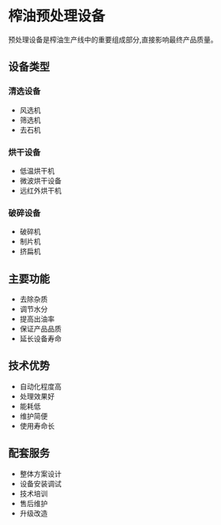 # 榨油预处理设备

预处理设备是榨油生产线中的重要组成部分,直接影响最终产品质量。

## 设备类型

### 清选设备
- 风选机
- 筛选机
- 去石机

### 烘干设备
- 低温烘干机
- 微波烘干设备
- 远红外烘干机

### 破碎设备
- 破碎机
- 制片机
- 挤扁机

## 主要功能

- 去除杂质
- 调节水分
- 提高出油率
- 保证产品品质
- 延长设备寿命

## 技术优势

- 自动化程度高
- 处理效果好
- 能耗低
- 维护简便
- 使用寿命长

## 配套服务

- 整体方案设计
- 设备安装调试
- 技术培训
- 售后维护
- 升级改造
